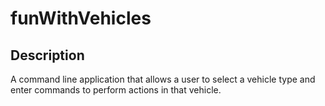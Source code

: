 # funWithVehicles

## Description
A command line application that allows a user to select a vehicle type and enter commands to perform actions in that vehicle.


